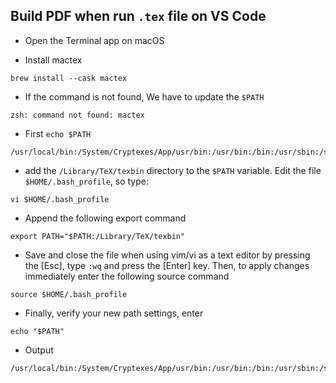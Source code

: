 ## Build PDF when run `.tex` file on VS Code
- Open the Terminal app on macOS

- Install mactex
```
brew install --cask mactex
```

- If the command is not found, We have to update the `$PATH`
```
zsh: command not found: mactex
```
- First `echo $PATH`
```
/usr/local/bin:/System/Cryptexes/App/usr/bin:/usr/bin:/bin:/usr/sbin:/sbin:/opt/homebrew/bin:/opt/homebrew/bin
```
- add the `/Library/TeX/texbin` directory to the `$PATH` variable. Edit the file `$HOME/.bash_profile`, so type:
```
vi $HOME/.bash_profile
```
- Append the following export command
```
export PATH="$PATH:/Library/TeX/texbin"
```
- Save and close the file when using vim/vi as a text editor by pressing the [Esc], type `:wq` and press the [Enter] key. Then, to apply changes immediately enter the following source command
```
source $HOME/.bash_profile
```
- Finally, verify your new path settings, enter
```
echo "$PATH"
```
- Output
```
/usr/local/bin:/System/Cryptexes/App/usr/bin:/usr/bin:/bin:/usr/sbin:/sbin:/opt/homebrew/bin:/opt/homebrew/bin:/Library/TeX/texbin
```
